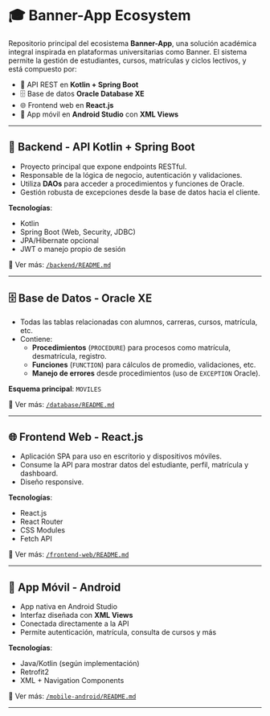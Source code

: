 # 🎓 Banner-App Ecosystem

Repositorio principal del ecosistema **Banner-App**, una solución académica integral inspirada en plataformas universitarias como Banner. El sistema permite la gestión de estudiantes, cursos, matrículas y ciclos lectivos, y está compuesto por:

- 🧠 API REST en **Kotlin + Spring Boot**
- 🗄️ Base de datos **Oracle Database XE**
- 🌐 Frontend web en **React.js**
- 📱 App móvil en **Android Studio** con **XML Views**

---

## 🧠 Backend - API Kotlin + Spring Boot

- Proyecto principal que expone endpoints RESTful.
- Responsable de la lógica de negocio, autenticación y validaciones.
- Utiliza **DAOs** para acceder a procedimientos y funciones de Oracle.
- Gestión robusta de excepciones desde la base de datos hacia el cliente.

**Tecnologías**:
- Kotlin
- Spring Boot (Web, Security, JDBC)
- JPA/Hibernate opcional
- JWT o manejo propio de sesión

📂 Ver más: [`/backend/README.md`](./backend/README.md)

---

## 🗄️ Base de Datos - Oracle XE

- Todas las tablas relacionadas con alumnos, carreras, cursos, matrícula, etc.
- Contiene:
  - **Procedimientos** (`PROCEDURE`) para procesos como matrícula, desmatrícula, registro.
  - **Funciones** (`FUNCTION`) para cálculos de promedio, validaciones, etc.
  - **Manejo de errores** desde procedimientos (uso de `EXCEPTION` Oracle).

**Esquema principal**: `MOVILES`

📂 Ver más: [`/database/README.md`](./database/README.md)

---

## 🌐 Frontend Web - React.js

- Aplicación SPA para uso en escritorio y dispositivos móviles.
- Consume la API para mostrar datos del estudiante, perfil, matrícula y dashboard.
- Diseño responsive.

**Tecnologías**:
- React.js
- React Router
- CSS Modules
- Fetch API

📂 Ver más: [`/frontend-web/README.md`](./frontend-web/README.md)

---

## 📱 App Móvil - Android

- App nativa en Android Studio
- Interfaz diseñada con **XML Views**
- Conectada directamente a la API
- Permite autenticación, matrícula, consulta de cursos y más

**Tecnologías**:
- Java/Kotlin (según implementación)
- Retrofit2
- XML + Navigation Components

📂 Ver más: [`/mobile-android/README.md`](./mobile-android/README.md)

---
